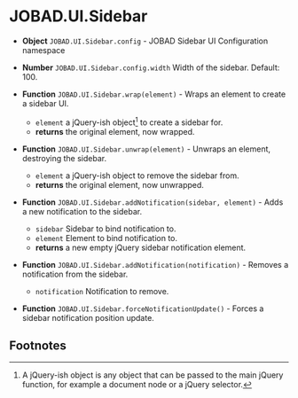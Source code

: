 # JOBAD.UI.Sidebar

* **Object** `JOBAD.UI.Sidebar.config` - JOBAD Sidebar UI Configuration namespace
* **Number** `JOBAD.UI.Sidebar.config.width` Width of the sidebar. Default: 100. 

* **Function** `JOBAD.UI.Sidebar.wrap(element)` - Wraps an element to create a sidebar UI. 
	* `element` a jQuery-ish object[^1] to create a sidebar for. 
	* **returns** the original element, now wrapped. 
* **Function** `JOBAD.UI.Sidebar.unwrap(element)` - Unwraps an element, destroying the sidebar. 
	* `element` a jQuery-ish object to remove the sidebar from. 
	* **returns** the original element, now unwrapped. 

* **Function** `JOBAD.UI.Sidebar.addNotification(sidebar, element)` - Adds a new notification to the sidebar. 
	* `sidebar` Sidebar to bind notification to. 
	* `element` Element to bind notification to. 
	* **returns** a new empty jQuery sidebar notification element. 
* **Function** `JOBAD.UI.Sidebar.addNotification(notification)` - Removes a notification from the sidebar. 
	* `notification` Notification to remove. 

* **Function** `JOBAD.UI.Sidebar.forceNotificationUpdate()` - Forces a sidebar notification position update. 

## Footnotes
[^1]: A jQuery-ish object is any object that can be passed to the main jQuery function, for example a document node or a jQuery selector. 



